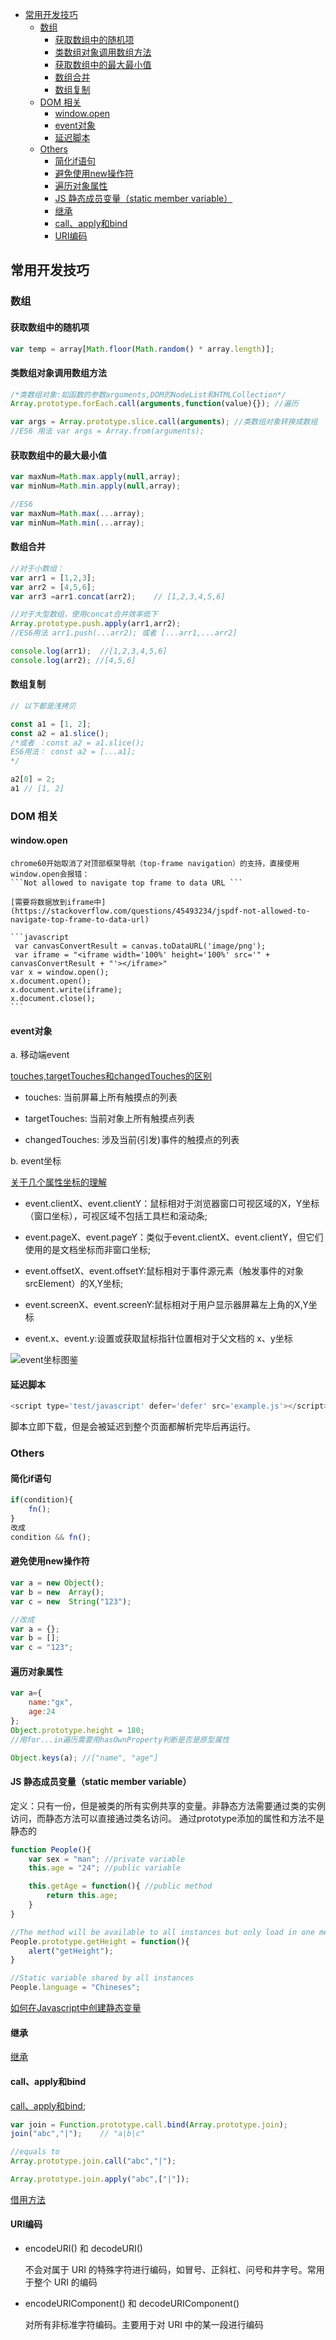 <!-- TOC -->

- [常用开发技巧](#常用开发技巧)
    - [数组](#数组)
        - [获取数组中的随机项](#获取数组中的随机项)
        - [类数组对象调用数组方法](#类数组对象调用数组方法)
        - [获取数组中的最大最小值](#获取数组中的最大最小值)
        - [数组合并](#数组合并)
        - [数组复制](#数组复制)
    - [DOM 相关](#dom-相关)
        - [window.open](#windowopen)
        - [event对象](#event对象)
        - [延迟脚本](#延迟脚本)
    - [Others](#others)
        - [简化if语句](#简化if语句)
        - [避免使用new操作符](#避免使用new操作符)
        - [遍历对象属性](#遍历对象属性)
        - [JS 静态成员变量（static member variable）](#js-静态成员变量static-member-variable)
        - [继承](#继承)
        - [call、apply和bind](#callapply和bind)
        - [URI编码](#uri编码)

<!-- /TOC -->
## 常用开发技巧

### 数组
#### 获取数组中的随机项

```javascript
var temp = array[Math.floor(Math.random() * array.length)];
```

#### 类数组对象调用数组方法

```javascript
/*类数组对象:如函数的参数arguments,DOM的NodeList和HTMLCollection*/
Array.prototype.forEach.call(arguments,function(value){}); //遍历

var args = Array.prototype.slice.call(arguments); //类数组对象转换成数组
//ES6 用法 var args = Array.from(arguments);
```

#### 获取数组中的最大最小值

```javascript
var maxNum=Math.max.apply(null,array);
var minNum=Math.min.apply(null,array);

//ES6
var maxNum=Math.max(...array);
var minNum=Math.min(...array);
```

#### 数组合并

```javascript
//对于小数组：
var arr1 = [1,2,3];
var arr2 = [4,5,6];
var arr3 =arr1.concat(arr2);	// [1,2,3,4,5,6]

//对于大型数组，使用concat合并效率低下
Array.prototype.push.apply(arr1,arr2);
//ES6用法 arr1.push(...arr2); 或者 [...arr1,...arr2]

console.log(arr1);  //[1,2,3,4,5,6]
console.log(arr2); //[4,5,6]
```

#### 数组复制

```js
// 以下都是浅拷贝

const a1 = [1, 2];
const a2 = a1.slice(); 
/*或者 ：const a2 = a1.slice();
ES6用法： const a2 = [...a1];
*/

a2[0] = 2;
a1 // [1, 2]
```

### DOM 相关
#### window.open

	chrome60开始取消了对顶部框架导航（top-frame navigation）的支持，直接使用window.open会报错：
	```Not allowed to navigate top frame to data URL ```

	[需要将数据放到iframe中](https://stackoverflow.com/questions/45493234/jspdf-not-allowed-to-navigate-top-frame-to-data-url)

	```javascript
	 var canvasConvertResult = canvas.toDataURL('image/png');
	 var iframe = "<iframe width='100%' height='100%' src='" + canvasConvertResult + "'></iframe>"
    var x = window.open();
    x.document.open();
    x.document.write(iframe);
    x.document.close();
	```
#### event对象

a. 移动端event

[touches,targetTouches和changedTouches的区别](https://www.cnblogs.com/mengff/p/6005516.html)

- touches: 当前屏幕上所有触摸点的列表

- targetTouches: 当前对象上所有触摸点列表

- changedTouches: 涉及当前(引发)事件的触摸点的列表

b. event坐标

[关于几个属性坐标的理解](https://www.cnblogs.com/frontendnotes/articles/6536006.html)

- event.clientX、event.clientY：鼠标相对于浏览器窗口可视区域的X，Y坐标（窗口坐标），可视区域不包括工具栏和滚动条;

- event.pageX、event.pageY：类似于event.clientX、event.clientY，但它们使用的是文档坐标而非窗口坐标;

- event.offsetX、event.offsetY:鼠标相对于事件源元素（触发事件的对象srcElement）的X,Y坐标;

- event.screenX、event.screenY:鼠标相对于用户显示器屏幕左上角的X,Y坐标

- event.x、event.y:设置或获取鼠标指针位置相对于父文档的 x、y坐标

![event坐标图鉴](/Style/images/javascript/event_position.PNG)

#### 延迟脚本
```javascript
<script type='test/javascript' defer='defer' src='example.js'></script>
```
脚本立即下载，但是会被延迟到整个页面都解析完毕后再运行。


### Others
#### 简化if语句

```javascript
if(condition){
	fn();
}
改成
condition && fn();
```

#### 避免使用new操作符

```javascript
var a = new Object();
var b = new  Array();
var c = new  String("123");

//改成
var a = {};
var b = [];
var c = "123";
```

#### 遍历对象属性

```javascript
var a={
	name:"gx",
	age:24
};
Object.prototype.height = 180;
//用for...in遍历需要用hasOwnProperty判断是否是原型属性

Object.keys(a); //["name", "age"]
```

#### JS 静态成员变量（static member variable）

定义：只有一份，但是被类的所有实例共享的变量。非静态方法需要通过类的实例访问，而静态方法可以直接通过类名访问。
通过prototype添加的属性和方法不是静态的

````javascript
function People(){
	var sex = "man"; //private variable
	this.age = "24"; //public variable

	this.getAge = function(){ //public method
		return this.age;
	}
}

//The method will be available to all instances but only load in one memory
People.prototype.getHeight = function(){
	alert("getHeight");
}

//Static variable shared by all instances
People.language = "Chineses";
````
[如何在Javascript中创建静态变量](https://stackoverflow.com/questions/1535631/static-variables-in-javascript)

#### 继承
[继承](https://johnresig.com/blog/simple-javascript-inheritance/)

#### call、apply和bind

[call、apply和bind](https://www.cnblogs.com/pssp/p/5215621.html);

```js
var join = Function.prototype.call.bind(Array.prototype.join);
join("abc","|");	// "a|b|c"

//equals to
Array.prototype.join.call("abc","|");

Array.prototype.join.apply("abc",["|"]);
```

[借用方法](https://www.zcfy.cc/article/borrowing-methods-in-javascript-by-david-shariff-794.html)

#### URI编码

- encodeURI() 和 decodeURI()

	不会对属于 URI 的特殊字符进行编码，如冒号、正斜杠、问号和井字号。常用于整个 URI 的编码

- encodeURIComponent() 和 decodeURIComponent()

	对所有非标准字符编码。主要用于对 URI 中的某一段进行编码